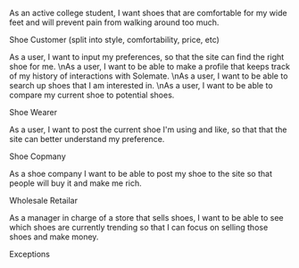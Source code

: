 As an active college student, I want shoes that are comfortable for my wide feet and will prevent pain from walking around too much.


Shoe Customer (split into style, comfortability, price, etc)

  As a user, I want to input my preferences, so that the site can find the right shoe for me.
  \nAs a user, I want to be able to make a profile that keeps track of my history of interactions with Solemate.
  \nAs a user, I want to be able to search up shoes that I am interested in.
  \nAs a user, I want to be able to compare my current shoe to potential shoes.

Shoe Wearer 

  As a user, I want to post the current shoe I'm using and like, so that that the site can better understand my preference.

Shoe Copmany

  As a shoe company I want to be able to post my shoe to the site so that people will buy it and make me rich.

Wholesale Retailar

  As a manager in charge of a store that sells shoes, I want to be able to see which shoes are currently trending so that I can focus on selling those shoes and make money.




Exceptions
